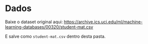# Dados

Baixe o dataset original aqui:
https://archive.ics.uci.edu/ml/machine-learning-databases/00320/student-mat.csv

E salve como `student-mat.csv` dentro desta pasta.
